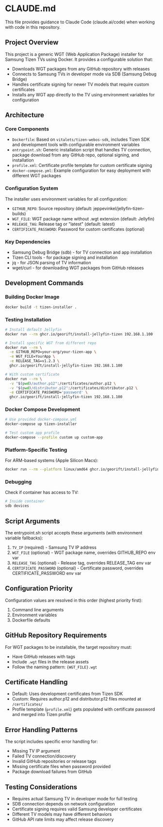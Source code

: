 # CLAUDE.md

This file provides guidance to Claude Code (claude.ai/code) when working with code in this repository.

## Project Overview

This project is a generic WGT (Web Application Package) installer for Samsung Tizen TVs using Docker. It provides a configurable solution that:
- Downloads WGT packages from any GitHub repository with releases
- Connects to Samsung TVs in developer mode via SDB (Samsung Debug Bridge)
- Handles certificate signing for newer TV models that require custom certificates
- Installs any WGT app directly to the TV using environment variables for configuration

## Architecture

### Core Components
- `Dockerfile`: Based on `vitalets/tizen-webos-sdk`, includes Tizen SDK and development tools with configurable environment variables
- `entrypoint.sh`: Generic installation script that handles TV connection, package download from any GitHub repo, optional signing, and installation
- `profile.xml`: Certificate profile template for custom certificate signing
- `docker-compose.yml`: Example configuration for easy deployment with different WGT packages

### Configuration System
The installer uses environment variables for all configuration:
- `GITHUB_REPO`: Source repository (default: jeppevinkel/jellyfin-tizen-builds)
- `WGT_FILE`: WGT package name without .wgt extension (default: Jellyfin)
- `RELEASE_TAG`: Release tag or "latest" (default: latest)
- `CERTIFICATE_PASSWORD`: Password for custom certificates (optional)

### Key Dependencies
- Samsung Debug Bridge (sdb) - for TV connection and app installation
- Tizen CLI tools - for package signing and installation
- jq - for JSON parsing of TV information
- wget/curl - for downloading WGT packages from GitHub releases

## Development Commands

### Building Docker Image
```bash
docker build -t tizen-installer .
```

### Testing Installation
```bash
# Install default Jellyfin
docker run --rm ghcr.io/georift/install-jellyfin-tizen 192.168.1.100

# Install specific WGT from different repo
docker run --rm \
  -e GITHUB_REPO=your-org/your-tizen-app \
  -e WGT_FILE=YourApp \
  -e RELEASE_TAG=v1.2.3 \
  ghcr.io/georift/install-jellyfin-tizen 192.168.1.100

# With custom certificate
docker run --rm \
  -v "$(pwd)/author.p12":/certificates/author.p12 \
  -v "$(pwd)/distributor.p12":/certificates/distributor.p12 \
  -e CERTIFICATE_PASSWORD='password' \
  ghcr.io/georift/install-jellyfin-tizen 192.168.1.100
```

### Docker Compose Development
```bash
# Use provided docker-compose.yml
docker-compose up tizen-installer

# Test custom app profile
docker-compose --profile custom up custom-app
```

### Platform-Specific Testing
For ARM-based systems (Apple Silicon Macs):
```bash
docker run --rm --platform linux/amd64 ghcr.io/georift/install-jellyfin-tizen 192.168.1.100
```

### Debugging
Check if container has access to TV:
```bash
# Inside container
sdb devices
```

## Script Arguments
The entrypoint.sh script accepts these arguments (with environment variable fallbacks):
1. `TV_IP` (required) - Samsung TV IP address
2. `WGT_FILE` (optional) - WGT package name, overrides GITHUB_REPO env var
3. `RELEASE_TAG` (optional) - Release tag, overrides RELEASE_TAG env var
4. `CERTIFICATE_PASSWORD` (optional) - Certificate password, overrides CERTIFICATE_PASSWORD env var

## Configuration Priority
Configuration values are resolved in this order (highest priority first):
1. Command line arguments
2. Environment variables
3. Dockerfile defaults

## GitHub Repository Requirements
For WGT packages to be installable, the target repository must:
- Have GitHub releases with tags
- Include `.wgt` files in the release assets
- Follow the naming pattern: `{WGT_FILE}.wgt`

## Certificate Handling
- Default: Uses development certificates from Tizen SDK
- Custom: Requires author.p12 and distributor.p12 files mounted at `/certificates/`
- Profile template (`profile.xml`) gets populated with certificate password and merged into Tizen profile

## Error Handling Patterns
The script includes specific error handling for:
- Missing TV IP argument
- Failed TV connection/discovery
- Invalid GitHub repositories or release tags
- Missing certificate files when password provided
- Package download failures from GitHub

## Testing Considerations
- Requires actual Samsung TV in developer mode for full testing
- SDB connection depends on network configuration
- Certificate signing requires valid Samsung developer certificates
- Different TV models may have different behaviors
- GitHub API rate limits may affect release discovery